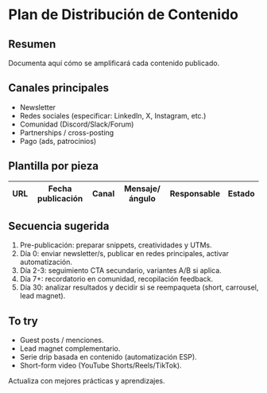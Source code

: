 # Plan de Distribución de Contenido

## Resumen
Documenta aquí cómo se amplificará cada contenido publicado.

## Canales principales
- Newsletter
- Redes sociales (especificar: LinkedIn, X, Instagram, etc.)
- Comunidad (Discord/Slack/Forum)
- Partnerships / cross-posting
- Pago (ads, patrocinios)

## Plantilla por pieza
| URL | Fecha publicación | Canal | Mensaje/ángulo | Responsable | Estado |
| --- | --- | --- | --- | --- | --- |

## Secuencia sugerida
1. Pre-publicación: preparar snippets, creatividades y UTMs.
2. Día 0: enviar newsletter/s, publicar en redes principales, activar automatización.
3. Día 2-3: seguimiento CTA secundario, variantes A/B si aplica.
4. Día 7+: recordatorio en comunidad, recopilación feedback.
5. Día 30: analizar resultados y decidir si se reempaqueta (short, carrousel, lead magnet).

## To try
- Guest posts / menciones.
- Lead magnet complementario.
- Serie drip basada en contenido (automatización ESP).
- Short-form video (YouTube Shorts/Reels/TikTok).

Actualiza con mejores prácticas y aprendizajes.
